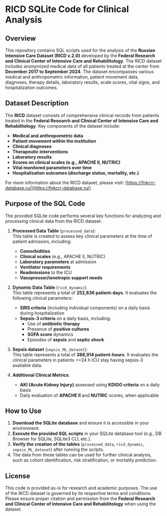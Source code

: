 # **RICD SQLite Code for Clinical Analysis**

## **Overview**

This repository contains SQL scripts used for the analysis of the **Russian Intensive Care Dataset (RICD v.2.0)** developed by the **Federal Research and Clinical Center of Intensive Care and Rehabilitology**. The RICD dataset includes anonymized medical data of all patients treated at the center from **December 2017 to September 2024**. The dataset encompasses various medical and anthropometric information, patient movement data, diagnoses, therapy details, laboratory results, scale scores, vital signs, and hospitalization outcomes.

## **Dataset Description**

The **RICD** dataset consists of comprehensive clinical records from patients treated in the **Federal Research and Clinical Center of Intensive Care and Rehabilitology**. Key components of the dataset include:

- **Medical and anthropometric data**
- **Patient movement within the institution**
- **Clinical diagnoses**
- **Therapeutic interventions**
- **Laboratory results**
- **Scores on clinical scales (e.g., APACHE II, NUTRIC)**
- **Vital monitored parameters over time**
- **Hospitalization outcomes (discharge status, mortality, etc.)**

For more information about the RICD dataset, please visit: [https://fnkcrr-database.ru/](https://fnkcrr-database.ru/)

## **Purpose of the SQL Code**

The provided SQLite code performs several key functions for analyzing and processing clinical data from the RICD dataset:

1. **Processed Data Table** (`processed_data`):  
   This table is created to assess key clinical parameters at the time of patient admission, including:
   - **Comorbidities**
   - **Clinical scales** (e.g., APACHE II, NUTRIC)
   - **Laboratory parameters** at admission
   - **Ventilator requirements**
   - **Readmissions** to the ICU
   - **Vasopressor/ionotropic support needs**

2. **Dynamic Data Table** (`ricd_dynamic`):  
   This table represents a total of **252,836 patient-days**. It evaluates the following clinical parameters:
   - **SIRS criteria** (including individual components) on a daily basis during hospitalization
   - **Sepsis-3 criteria** on a daily basis, including:
     - Use of **antibiotic therapy**
     - Presence of **positive cultures**
     - **SOFA score** dynamics
     - Episodes of **sepsis** and **septic shock**

3. **Sepsis dataset** (`sepsis_ML_dataset`):  
   This table represents a total of **388,914 patient-hours**. It evaluates the clinical parameters in patients >=24 h ICU stay having sepsis-3 available data.
       
4. **Additional Clinical Metrics**:
   - **AKI (Acute Kidney Injury)** assessed using **KDIGO criteria** on a daily basis
   - Daily evaluation of **APACHE II** and **NUTRIC** scores, when applicable

## **How to Use**

1. **Download the SQLite database** and ensure it is accessible in your environment.
2. **Execute the provided SQL scripts** in your SQLite database tool (e.g., DB Browser for SQLite, SQLite3 CLI, etc.).
3. **Verify the creation of the tables** (`processed_data`, `ricd_dynamic`, `sepsis_ML_dataset`) after running the scripts.
4. The data from these tables can be used for further clinical analysis, such as cohort identification, risk stratification, or mortality prediction.

## **License**

This code is provided as-is for research and academic purposes. The use of the RICD dataset is governed by its respective terms and conditions. Please ensure proper citation and permission from the **Federal Research and Clinical Center of Intensive Care and Rehabilitology** when using the dataset.
